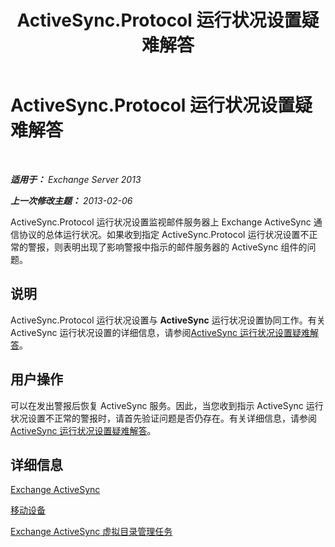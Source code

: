﻿---
title: ActiveSync.Protocol 运行状况设置疑难解答
TOCTitle: ActiveSync.Protocol 运行状况设置疑难解答
ms:assetid: 7351f881-08b2-4504-99f2-63e7acdfcc35
ms:mtpsurl: https://technet.microsoft.com/zh-cn/library/ms.exch.scom.activesync.protocol(v=EXCHG.150)
ms:contentKeyID: 53275703
ms.date: 10/08/2015
mtps_version: v=EXCHG.150
ms.translationtype: HT
---

# ActiveSync.Protocol 运行状况设置疑难解答

 

_**适用于：** Exchange Server 2013_

_**上一次修改主题：** 2013-02-06_

ActiveSync.Protocol 运行状况设置监视邮件服务器上 Exchange ActiveSync 通信协议的总体运行状况。如果收到指定 ActiveSync.Protocol 运行状况设置不正常的警报，则表明出现了影响警报中指示的邮件服务器的 ActiveSync 组件的问题。

## 说明

ActiveSync.Protocol 运行状况设置与 **ActiveSync** 运行状况设置协同工作。有关 ActiveSync 运行状况设置的详细信息，请参阅[ActiveSync 运行状况设置疑难解答](troubleshooting-activesync-health-set.md)。

## 用户操作

可以在发出警报后恢复 ActiveSync 服务。因此，当您收到指示 ActiveSync 运行状况设置不正常的警报时，请首先验证问题是否仍存在。有关详细信息，请参阅[ActiveSync 运行状况设置疑难解答](troubleshooting-activesync-health-set.md)。

## 详细信息

[Exchange ActiveSync](https://technet.microsoft.com/zh-cn/library/aa998357\(v=exchg.150\))

[移动设备](https://technet.microsoft.com/zh-cn/library/bb232129\(v=exchg.150\))

[Exchange ActiveSync 虚拟目录管理任务](https://technet.microsoft.com/zh-cn/library/bb125170\(v=exchg.150\))

